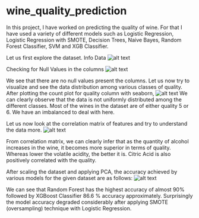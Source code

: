 # wine_quality_prediction

In this project, I have worked on predicting the quality of wine. For that I have used a variety of different models such as Logistic Regression, Logistic Regression with SMOTE, Decision Trees, Naive Bayes, Random Forest Classifier, SVM and XGB Classifier.

Let us first explore the dataset.
Info Data
![alt text](https://i.imgur.com/jUfprPr.jpg)

Checking for Null Values in the columns
![alt text](https://i.imgur.com/SLWEWHk.jpg)

We see that there are no null values present the columns. Let us now try to visualize and see the data distribution among various classes of quality.
After plotting the count plot for quality column with seaborn,
![alt text](https://i.imgur.com/yzWwOMQ.jpg)
We can clearly observe that the data is not uniformly distributed among the different classes. Most of the wines in the dataset are of either quality 5 or 6. We have an imbalanced to deal with here.

Let us now look at the correlation matrix of features and try to understand the data more.
![alt text](https://i.imgur.com/rfH3QSJ.jpg)

From correlation matrix, we can clearly infer that as the quantity of alcohol increases in the wine, it becomes more superior in terms of quality. Whereas lower the volatile acidity, the better it is. Citric Acid is also positively correlated with the quality.

After scaling the dataset and applying PCA, the accuracy achieved by various models for the given dataset are as follows:
![alt text](https://i.imgur.com/q2qzSRL.jpg)

We can see that Random Forest has the highest accuracy of almost 90% followed by XGBoost Classifier 86.6 % accuracy approximately. Surprisingly the model accuracy degraded considerably after applying SMOTE (oversampling) technique with Logistic Regression.
